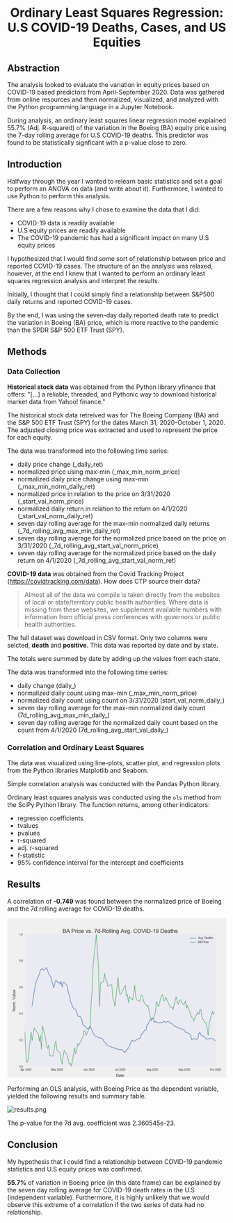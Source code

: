 <h1 align="center">Ordinary Least Squares Regression: U.S COVID-19 Deaths, Cases, and US Equities</h1>

## Abstraction

The analysis looked to evaluate the variation in equity prices based on COVID-19 based predictors from April-September 2020. Data was gathered from online resources and then normalized, visualized, and analyzed with the Python programming language in a Jupyter Notebook.

During analysis, an ordinary least squares linear regression model explained 55.7% (Adj. R-squared) of the variation in the Boeing (BA) equity price using the 7-day rolling average for U.S COVID-19 deaths. This predictor was found to be statistically signficant with a p-value close to zero. 

## Introduction

Halfway through the year I wanted to relearn basic statistics and set a goal to perform an ANOVA on data (and write about it). Furthermore, I wanted to use Python to perform this analysis. 

There are a few reasons why I chose to examine the data that I did:
 - COVID-19 data is readily available
 - U.S equity prices are readily available
 - The COVID-19 pandemic has had a significant impact on many U.S equity prices
 
I hypothesized that I would find some sort of relationship between price and reported COVID-19 cases. The structure of an the analysis was relaxed, however, at the end I knew that I wanted to perform an ordinary least squares regression analysis and interpret the results. 

Initially, I thought that I could simply find a relationship between S&P500 daily returns and reported COVID-19 cases.

By the end, I was using the seven-day daily reported death rate to predict the variation in Boeing (BA) price, which is more reactive to the pandemic than the SPDR S&P 500 ETF Trust (SPY). 

## Methods

### Data Collection

**Historical stock data** was obtained from the Python library yfinance that offers:
"\[...\] a reliable, threaded, and Pythonic way to download historical market data from Yahoo! finance."

The historical stock data retreived was for The Boeing Company (BA) and the S&P 500 ETF Trust (SPY) for the dates March 31, 2020-October 1, 2020. The adjusted closing price was extracted and used to represent the price for each equity. 

The data was transformed into the following time series:
- daily price change (_daily_ret)
- normalized price using max-min (_max_min_norm_price)
- normalized daily price change using max-min (_max_min_norm_daily_ret)
- normalized price in relation to the price on 3/31/2020 (_start_val_norm_price)
- normalized daily return in relation to the return on 4/1/2020 (_start_val_norm_daily_ret)
- seven day rolling average for the max-min normalized daily returns (_7d_rolling_avg_max_min_daily_ret)
- seven day rolling average for the normalized price based on the price on 3/31/2020 (_7d_rolling_avg_start_val_norm_price)
- seven day rolling average for the normalized price based on the daily return on 4/1/2020 (_7d_rolling_avg_start_val_norm_ret)

**COVID-19 data** was obtained from the Covid Tracking Project (https://covidtracking.com/data). How does CTP source their data?

> Almost all of the data we compile is taken directly from the websites of local or state/territory public health authorities. Where data is missing from these websites, we supplement available numbers with information from official press conferences with governors or public health authorities.

The full dataset was download in CSV format. Only two columns were selcted, **death** and **positive**. This data was reported by date and by state. 

The totals were summed by date by adding up the values from each state.

The data was transformed into the following time series:
- daily change (daily_)
- normalized daily count using max-min (_max_min_norm_price)
- normalized daily count using count on 3/31/2020 (start_val_norm_daily_)
- seven day rolling average for the max-min normalized daily count (7d_rolling_avg_max_min_daily_)
- seven day rolling average for the normalized daily count based on the count from 4/1/2020 (7d_rolling_avg_start_val_daily_)

### Correlation and Ordinary Least Squares

The data was visualized using line-plots, scatter plot, and regression plots from the Python libraries Matplotlib and Seaborn. 

Simple correlation analysis was conducted with the Pandas Python library.

Ordinary least squares analysis was conducted using the ````ols```` method from the SciPy Python library. The function returns, among other indicators:
- regression coefficients
- tvalues
- pvalues
- r-squared
- adj. r-squared
- f-statistic
- 95% confidence interval for the intercept and coefficients


## Results

A correlation of **-0.749** was found between the normalized price of Boeing and the 7d rolling average for COVID-19 deaths. 

![ba_price_avg_deaths_max_min.png](./ba_price_avg_deaths_max_min.png)

Performing an OLS analysis, with Boeing Price as the dependent variable, yielded the following results and summary table.

![results.png](attachment:results.png)

The p-value for the 7d avg. coefficient was 2.360545e-23.

## Conclusion

My hypothesis that I could find a relationship between COVID-19 pandemic statistics and U.S equity prices was confirmed. 

**55.7%** of variation in Boeing price (in this date frame) can be explained by the seven day rolling average for COVID-19 death rates in the U.S (independent variable). Furthermore, it is highly unlikely that we would observe this extreme of a correlation if the two series of data had no relationship. 
